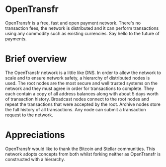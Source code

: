 # OpenTransfr
OpenTransfr is a free, fast and open payment network. There's no transaction fees, the network is distributed and it can perform transactions using any commodity such as existing currencies. Say hello to the future of payments.

# Brief overview
The OpenTransfr network is a little like DNS. In order to allow the network to scale and to ensure network safety, a hierarchy of distributed nodes is used. The root nodes are the most secure and well trusted systems on the network and they must agree in order for transactions to complete. They each contain a copy of all address balances along with about 5 days worth of transaction history. Broadcast nodes connect to the root nodes and repeat the transactions that were accepted by the root. Archive nodes store the full history of all transactions. Any node can submit a transaction request to the network. 

# Appreciations
OpenTransfr would like to thank the Bitcoin and Stellar communities. This network adopts concepts from both whilst forking neither as OpenTransfr is constructed with a hierarchy.